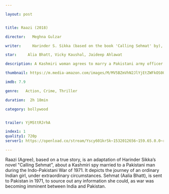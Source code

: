```yaml
---

layout: post


title: Raazi (2018)

director:   Meghna Gulzar

writer:     Harinder S. Sikka (based on the book 'Calling Sehmat' by), Meghna Gulzar (screenplay)

star:     Alia Bhatt, Vicky Kaushal, Jaideep Ahlawat

description: A Kashmiri woman agrees to marry a Pakistani army officer in order to spy on Pakistan during the Indo-Pakistan War of 1971.

thumbnail: https://m.media-amazon.com/images/M/MV5BZmVhN2JlYjEtZWFkOS00YzE0LThiNDMtMGI3NDA1MTk2ZDQ2XkEyXkFqcGdeQXVyODE5NzE3OTE@._V1_UY268_CR1,0,182,268_AL__QL50.jpg

imdb: 7.9

genre:   Action, Crime, Thriller 

duration:  2h 18min

category: bollywood


trailer: YjMSttRJrhA

index1: 1
quality1: 720p
server1: https://openload.co/stream/Yscy601krSk~1532012656~159.65.0.0~rPOUAbdR

---
```


Raazi (Agree), based on a true story, is an adaptation of Harinder Sikka’s novel "Calling Sehmat", about a Kashmiri spy married to a Pakistani man during the Indo-Pakistani War of 1971. It depicts the journey of an ordinary Indian girl, under extraordinary circumstances. Sehmat (Aalia Bhatt), is sent to Pakistan in 1971, to source out any information she could, as war was becoming imminent between India and Pakistan.
